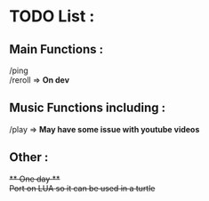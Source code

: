 TODO List :
======

## Main Functions :  
/ping  
/reroll => **On dev**  

## Music Functions including :  
  /play => **May have some issue with youtube videos**  


## Other :
~~** One day **  
Port on LUA so it can be used in a turtle~~

